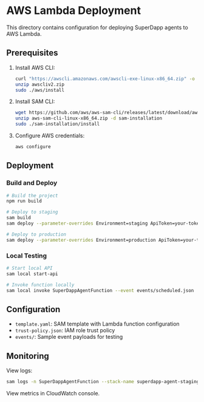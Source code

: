 # AWS Lambda Deployment

This directory contains configuration for deploying SuperDapp agents to AWS Lambda.

## Prerequisites

1. Install AWS CLI:
   ```bash
   curl "https://awscli.amazonaws.com/awscli-exe-linux-x86_64.zip" -o "awscliv2.zip"
   unzip awscliv2.zip
   sudo ./aws/install
   ```

2. Install SAM CLI:
   ```bash
   wget https://github.com/aws/aws-sam-cli/releases/latest/download/aws-sam-cli-linux-x86_64.zip
   unzip aws-sam-cli-linux-x86_64.zip -d sam-installation
   sudo ./sam-installation/install
   ```

3. Configure AWS credentials:
   ```bash
   aws configure
   ```

## Deployment

### Build and Deploy
```bash
# Build the project
npm run build

# Deploy to staging
sam build
sam deploy --parameter-overrides Environment=staging ApiToken=your-token

# Deploy to production
sam deploy --parameter-overrides Environment=production ApiToken=your-token
```

### Local Testing
```bash
# Start local API
sam local start-api

# Invoke function locally
sam local invoke SuperDappAgentFunction --event events/scheduled.json
```

## Configuration

- `template.yaml`: SAM template with Lambda function configuration
- `trust-policy.json`: IAM role trust policy
- `events/`: Sample event payloads for testing

## Monitoring

View logs:
```bash
sam logs -n SuperDappAgentFunction --stack-name superdapp-agent-staging --tail
```

View metrics in CloudWatch console.
